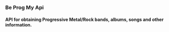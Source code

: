 ### Be Prog My Api

#### API for obtaining Progressive Metal/Rock bands, albums, songs and other information.
